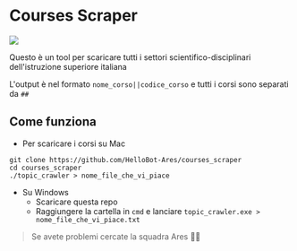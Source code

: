 # Courses Scraper
![](https://media.giphy.com/media/KiXl0vfc9XIIM/giphy.gif)

Questo è un tool per scaricare tutti i settori scientifico-disciplinari dell'istruzione superiore italiana

L'output è nel formato `nome_corso||codice_corso` e tutti i corsi sono separati da `##`

## Come funziona
- Per scaricare i corsi su Mac
```
git clone https://github.com/HelloBot-Ares/courses_scraper
cd courses_scraper
./topic_crawler > nome_file_che_vi_piace
```

- Su Windows
  - Scaricare questa repo
  - Raggiungere la cartella in `cmd` e lanciare `topic_crawler.exe > nome_file_che_vi_piace.txt`
  
  
> Se avete problemi cercate la squadra Ares 🤙🏼
